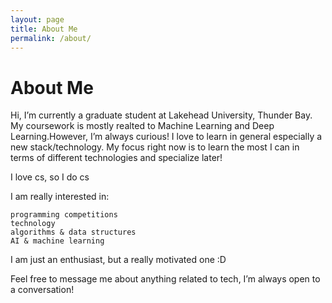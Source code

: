 ```yaml
---
layout: page
title: About Me
permalink: /about/
---
```


# About Me


Hi, I’m currently a graduate student at Lakehead University, Thunder Bay. My coursework is mostly realted to Machine Learning and Deep Learning.However, I’m always curious! I love to learn in general especially a new stack/technology. My focus right now is to learn the most I can in terms of different technologies and specialize later!

I love cs, so I do cs

I am really interested in:

    programming competitions
    technology
    algorithms & data structures
    AI & machine learning

I am just an enthusiast, but a really motivated one :D

Feel free to message me about anything related to tech, I’m always open to a conversation!




